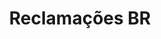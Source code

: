 ---
layout: project
images: ["reclamacoes1.png", "reclamacoes2.png"]
work: "UX & UI design - Development."
title: "Reclamações BR"
desc: "Open Data governament project for company reclamations. Won second place at the championship http://dados.gov.br/ "
website: "http://reclamacoes-br.herokuapp.com/"
cover: "reclamacoescover.jpg"
category: project
class: "third"
link: "reclamacoes.html"
---